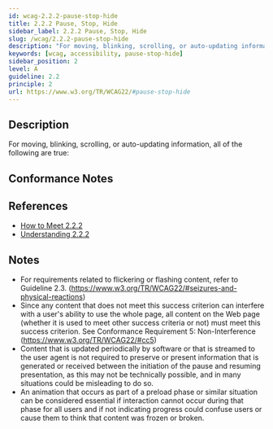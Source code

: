 ```yaml
---
id: wcag-2.2.2-pause-stop-hide
title: 2.2.2 Pause, Stop, Hide
sidebar_label: 2.2.2 Pause, Stop, Hide
slug: /wcag/2.2.2-pause-stop-hide
description: "For moving, blinking, scrolling, or auto-updating information, all of the following are true:"
keywords: [wcag, accessibility, pause-stop-hide]
sidebar_position: 2
level: A
guideline: 2.2
principle: 2
url: https://www.w3.org/TR/WCAG22/#pause-stop-hide
---
```


## Description

For moving, blinking, scrolling, or auto-updating information, all of the following are true:

## Conformance Notes

<!-- Add your conformance notes and evaluation here -->

## References

- [How to Meet 2.2.2](https://www.w3.org/WAI/WCAG22/quickref/#pause-stop-hide)
- [Understanding 2.2.2](https://www.w3.org/WAI/WCAG22/Understanding/pause-stop-hide.html)

## Notes

- For requirements related to flickering or flashing content, refer to Guideline 2.3. (https://www.w3.org/TR/WCAG22/#seizures-and-physical-reactions)
- Since any content that does not meet this success criterion can interfere with a user's ability to use the whole page, all content on the Web page (whether it is used to meet other success criteria or not) must meet this success criterion. See Conformance Requirement 5: Non-Interference (https://www.w3.org/TR/WCAG22/#cc5)
- Content that is updated periodically by software or that is streamed to the user agent is not required to preserve or present information that is generated or received between the initiation of the pause and resuming presentation, as this may not be technically possible, and in many situations could be misleading to do so.
- An animation that occurs as part of a preload phase or similar situation can be considered essential if interaction cannot occur during that phase for all users and if not indicating progress could confuse users or cause them to think that content was frozen or broken.

